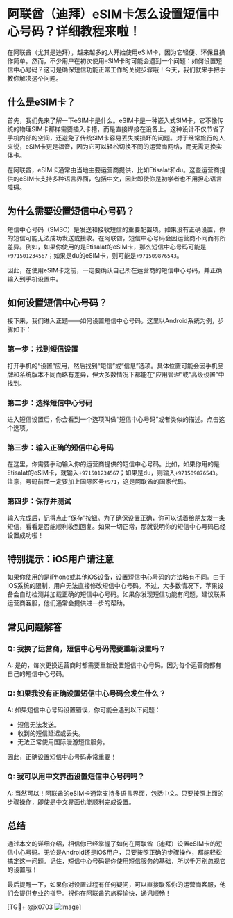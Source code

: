 # 阿联酋（迪拜）eSIM卡怎么设置短信中心号码？详细教程来啦！

在阿联酋（尤其是迪拜），越来越多的人开始使用eSIM卡，因为它轻便、环保且操作简单。然而，不少用户在初次使用eSIM卡时可能会遇到一个问题：如何设置短信中心号码？这可是确保短信功能正常工作的关键步骤哦！今天，我们就来手把手教你解决这个问题。

## 什么是eSIM卡？

首先，我们先来了解一下eSIM卡是什么。eSIM卡是一种嵌入式SIM卡，它不像传统的物理SIM卡那样需要插入卡槽，而是直接焊接在设备上。这种设计不仅节省了手机内部的空间，还避免了传统SIM卡容易丢失或损坏的问题。对于经常旅行的人来说，eSIM卡更是福音，因为它可以轻松切换不同的运营商网络，而无需更换实体卡。

在阿联酋，eSIM卡通常由当地主要运营商提供，比如Etisalat和du。这些运营商提供的eSIM卡支持多种语言界面，包括中文，因此即使你是初学者也不用担心语言障碍。

## 为什么需要设置短信中心号码？

短信中心号码（SMSC）是发送和接收短信的重要配置项。如果没有正确设置，你的短信可能无法成功发送或接收。在阿联酋，短信中心号码会因运营商不同而有所差异。例如，如果你使用的是Etisalat的eSIM卡，那么短信中心号码可能是`+971501234567`；如果是du的eSIM卡，则可能是`+971509876543`。

因此，在使用eSIM卡之前，一定要确认自己所在运营商的短信中心号码，并正确输入到手机设置中。

## 如何设置短信中心号码？

接下来，我们进入正题——如何设置短信中心号码。这里以Android系统为例，步骤如下：

### 第一步：找到短信设置

打开手机的“设置”应用，然后找到“短信”或“信息”选项。具体位置可能会因手机品牌和系统版本不同而略有差异，但大多数情况下都能在“应用管理”或“高级设置”中找到。

### 第二步：选择短信中心号码

进入短信设置后，你会看到一个选项叫做“短信中心号码”或者类似的描述。点击这个选项。

### 第三步：输入正确的短信中心号码

在这里，你需要手动输入你的运营商提供的短信中心号码。比如，如果你用的是Etisalat的eSIM卡，就输入`+971501234567`；如果是du，则输入`+971509876543`。注意，号码前面一定要加上国际区号`+971`，这是阿联酋的国家代码。

### 第四步：保存并测试

输入完成后，记得点击“保存”按钮。为了确保设置正确，你可以试着给朋友发一条短信，看看是否能顺利收到回复。如果一切正常，那就说明你的短信中心号码已经设置成功啦！

## 特别提示：iOS用户请注意

如果你使用的是iPhone或其他iOS设备，设置短信中心号码的方法略有不同。由于iOS系统的限制，用户无法直接修改短信中心号码。不过，大多数情况下，苹果设备会自动检测并加载正确的短信中心号码。如果你发现短信功能有问题，建议联系运营商客服，他们通常会提供进一步的帮助。

## 常见问题解答

### Q: 我换了运营商，短信中心号码需要重新设置吗？
A: 是的，每次更换运营商时都需要重新设置短信中心号码。因为每个运营商都有自己的短信中心号码。

### Q: 如果我没有正确设置短信中心号码会发生什么？
A: 如果短信中心号码设置错误，你可能会遇到以下问题：
- 短信无法发送。
- 收到的短信延迟或丢失。
- 无法正常使用国际漫游短信服务。

因此，正确设置短信中心号码非常重要！

### Q: 我可以用中文界面设置短信中心号码吗？
A: 当然可以！阿联酋的eSIM卡通常支持多语言界面，包括中文。只要按照上面的步骤操作，即使是中文界面也能顺利完成设置。

## 总结

通过本文的详细介绍，相信你已经掌握了如何在阿联酋（迪拜）设置eSIM卡的短信中心号码。无论是Android还是iOS用户，只要按照正确的步骤操作，都能轻松搞定这一问题。记住，短信中心号码是你使用短信服务的基础，所以千万别忽视它的设置哦！

最后提醒一下，如果你对设置过程有任何疑问，可以直接联系你的运营商客服，他们会提供专业的指导。祝你在阿联酋的旅程愉快，通讯顺畅！

[TG💪+ @jx0703 ![Image](https://github.com/user-attachments/assets/dbca1d08-cadb-493c-b0ec-ad6f7a83f270)]